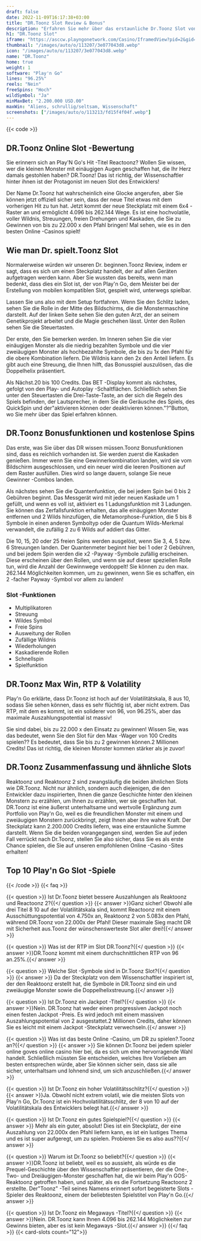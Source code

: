 ```yaml
---
draft: false
date: 2022-11-09T16:17:38+03:00
title: "DR.Toonz Slot Review & Bonus"
description: "Erfahren Sie mehr über das erstaunliche Dr.Toonz Slot von Play'n Go's Auszahlungen, Funktionen, Volatilität, RTP & erhalten Sie kostenlose Spins und Boni von den besten Online -Casinos!"
h1: "DR.Toonz Slot"
iframe: "https://asccw.playngonetwork.com/Casino/IframedView?pid=2&gid=drtoonz&lang=en_US&practice=1&channel=desktop&div=flashobject&width=100%25&height=100%25&user=&password=&ctx=&demo=2&brand=&lobby=&rccurrentsessiontime=0&rcintervaltime=0&rcaccounthistoryurl=&rccontinueurl=&rcexiturl=&rchistoryurlmode=&autoplaylimits=0&autoplayreset=0&callback=flashCallback&rcmga=&resourcelevel=0&hasjackpots=False&country=&pauseplay=&playlimit=&selftest=&sessiontime=&coreweburl=https://asccw.playngonetwork.com/&showpoweredby=True"
thumbnail: "/images/auto/o/113207/3e077043d8.webp"
icon: "/images/auto/o/113207/3e077043d8.webp"
name: "DR.Toonz"
home: true
weight: 1
software: "Play'n Go"
lines: "96.25%"
reels: "Nein"
freeSpins: "Hoch"
wildSymbol: "Ja"
minMaxBet: "2.200.000 USD.00"
maxWin: "Aliens, schrullig/seltsam, Wissenschaft"
screenshots: ["/images/auto/o/113213/fd15f4f04f.webp"]
---
```


{{< code >}}<h2>DR.Toonz Online Slot -Bewertung</h2><p>Sie erinnern sich an Play'N Go's Hit -Titel Reactoonz? Wollen Sie wissen, wer die kleinen Monster mit einäugigen Augen geschaffen hat, die Ihr Herz damals gestohlen haben? DR.Toonz! Das ist richtig, der Wissenschaftler hinter ihnen ist der Protagonist im neuen Slot des Entwicklers!</p><p>Der Name Dr.Toonz hat wahrscheinlich eine Glocke angerufen, aber Sie können jetzt offiziell sicher sein, dass der neue Titel etwas mit dem vorherigen Hit zu tun hat. Jetzt kommt der neue Steckplatz mit einem 6x4 -Raster an und ermöglicht 4.096 bis 262.144 Wege. Es ist eine hochvolatile, voller Wildnis, Streuungen, freien Drehungen und Kaskaden, die Sie zu Gewinnen von bis zu 22.000 x den Pfahl bringen! Mal sehen, wie es in den besten Online -Casinos spielt!</p><h2>Wie man Dr. spielt.Toonz Slot</h2><p>Normalerweise würden wir unseren Dr. beginnen.Toonz Review, indem er sagt, dass es sich um einen Steckplatz handelt, der auf allen Geräten aufgetragen werden kann. Aber Sie wussten das bereits, wenn man bedenkt, dass dies ein Slot ist, der von Play'n Go, dem Meister bei der Erstellung von mobilen kompatiblen Slot, gespielt wird, unterwegs spielbar.</p><p>Lassen Sie uns also mit dem Setup fortfahren. Wenn Sie den Schlitz laden, sehen Sie die Rolle in der Mitte des Bildschirms, die die Monstermaschine darstellt. Auf der linken Seite sehen Sie den guten Arzt, der an seinem Genetikprojekt arbeitet und die Magie geschehen lässt. Unter den Rollen sehen Sie die Steuertasten.</p><p>Der erste, den Sie bemerken werden. Im Inneren sehen Sie die vier einäugigen Monster als die niedrig bezahlten Symbole und die vier zweiäugigen Monster als hochbezahlte Symbole, die bis zu 1x den Pfahl für die obere Kombination liefern. Die Wildnis kann den 2x den Anteil liefern. Es gibt auch eine Streuung, die Ihnen hilft, das Bonusspiel auszulösen, das die Doppelhelix präsentiert.</p><p>Als Nächst.20 bis 100 Credits. Das BET -Display kommt als nächstes, gefolgt von den Play- und Autoplay -Schaltflächen. Schließlich sehen Sie unter den Steuertasten die Drei-Taste-Taste, an der sich die Regeln des Spiels befinden, der Lautsprecher, in dem Sie die Geräusche des Spiels, des QuickSpin und der"aktivieren können oder deaktivieren können."?"Button, wo Sie mehr über das Spiel erfahren können.</p><h2>DR.Toonz Bonusfunktionen und kostenlose Spins</h2><p>Das erste, was Sie über das DR wissen müssen.Toonz Bonusfunktionen sind, dass es reichlich vorhanden ist. Sie werden zuerst die Kaskaden genießen. Immer wenn Sie eine Gewinnerkombination landen, wird sie vom Bildschirm ausgeschlossen, und ein neuer wird die leeren Positionen auf dem Raster ausfüllen. Dies wird so lange dauern, solange Sie neue Gewinner -Combos landen.</p><p>Als nächstes sehen Sie die Quantenfunktion, die bei jedem Spin bei 0 bis 2 Gebühren beginnt. Das Messgerät wird mit jeder neuen Kaskade um 1 gefüllt, und wenn es voll ist, aktiviert es 1 Ladungsfunktion mit 3 Ladungen. Sie können das Zerfallsfunktion erhalten, das alle einäugigen Monster entfernen und 2 Wilds hinzufügen, die Metamorphose-Funktion, die 5 bis 8 Symbole in einen anderen Symboltyp oder die Quantum Wilds-Merkmal verwandelt, die zufällig 2 zu 6 Wilds auf addiert das Gitter.</p><p>Die 10, 15, 20 oder 25 freien Spins werden ausgelöst, wenn Sie 3, 4, 5 bzw. 6 Streuungen landen. Der Quantenmeter beginnt hier bei 1 oder 2 Gebühren, und bei jedem Spin werden die x2 -Payway -Symbole zufällig erscheinen. Diese erscheinen über den Rollen, und wenn sie auf dieser speziellen Rolle tun, wird die Anzahl der Gewinnwege verdoppelt! Sie können zu den max. 262.144 Möglichkeiten kommen, um zu gewinnen, wenn Sie es schaffen, ein 2 -facher Payway -Symbol vor allem zu landen!</p><h3>
Slot -Funktionen</h3><ul>
<li></span>
Multiplikatoren</li>
<li></span>
Streuung</li>
<li></span>
Wildes Symbol</li>
<li></span>
Freie Spins</li>
<li></span>
Ausweitung der Rollen</li>
<li></span>
Zufällige Wildnis</li>
<li></span>
Wiederholungen</li>
<li></span>
Kaskadierende Rollen</li>
<li></span>
Schnellspin</li>
<li></span>
Spielfunktion</li></ul><h2>DR.Toonz Max Win, RTP & Volatility</h2><p>Play'n Go erklärte, dass Dr.Toonz ist hoch auf der Volatilitätskala, 8 aus 10, sodass Sie sehen können, dass es sehr flüchtig ist, aber nicht extrem. Das RTP, mit dem es kommt, ist ein soliderer von 96, von 96.25%, aber das maximale Auszahlungspotential ist massiv!</p><p>Sie sind dabei, bis zu 22.000 x den Einsatz zu gewinnen! Wissen Sie, was das bedeutet, wenn Sie den Slot für den Max -Wager von 100 Credits spielen?? Es bedeutet, dass Sie bis zu 2 gewinnen können.2 Millionen Credits! Das ist richtig, die kleinen Monster kommen stärker als je zuvor!</p><h2>DR.Toonz Zusammenfassung und ähnliche Slots</h2><p>Reaktoonz und Reaktoonz 2 sind zwangsläufig die beiden ähnlichen Slots wie DR.Toonz. Nicht nur ähnlich, sondern auch diejenigen, die den Entwickler dazu inspirierten, Ihnen die ganze Geschichte hinter den kleinen Monstern zu erzählen, um Ihnen zu erzählen, wer sie geschaffen hat. DR.Toonz ist eine äußerst unterhaltsame und wertvolle Ergänzung zum Portfolio von Play'n Go, weil es die freundlichen Monster mit einem und zweiäugigen Monstern zurückbringt, zeigt Ihnen aber ihre wahre Kraft. Der Steckplatz kann 2.200.000 Credits liefern, was eine erstaunliche Summe darstellt. Wenn Sie die beiden vorangegangen sind, werden Sie auf jeden Fall verrückt nach Dr.Toonz, stellen Sie also sicher, dass Sie es als erste Chance spielen, die Sie auf unseren empfohlenen Online -Casino -Sites erhalten!</p><h2>Top 10 Play'n Go Slot -Spiele</h2>
{{< /code >}}
{{< faq >}}

{{< question >}} Ist Dr.Toonz bietet bessere Auszahlungen als Reaktoonz und Reactoonz 2?{{</ question >}}
{{< answer >}}Ganz sicher! Obwohl alle drei Titel 8 10 auf der Volatilitätskala sind, kommt Reactoonz mit einem Ausschüttungspotential von 4.750x an, Reaktoonz 2 von 5.083x den Pfahl, während DR.Toonz von 22.000x der Pfahl! Dieser maximale Sieg macht DR mit Sicherheit aus.Toonz der wünschenswerteste Slot aller drei!{{</ answer >}}

{{< question >}} Was ist der RTP im Slot DR.Toonz?{{</ question >}}
{{< answer >}}DR.Toonz kommt mit einem durchschnittlichen RTP von 96 an.25%.{{</ answer >}}

{{< question >}} Welche Slot -Symbole sind in Dr.Toonz Slot?{{</ question >}}
{{< answer >}} Da der Steckplatz von dem Wissenschaftler inspiriert ist, der den Reaktoonz erstellt hat, die Symbole in DR.Toonz sind ein und zweiäugige Monster sowie die Doppelhelixstreuung.{{</ answer >}}

{{< question >}} Ist Dr.Toonz ein Jackpot -Titel?{{</ question >}}
{{< answer >}}Nein. DR.Toonz hat weder einen progressiven Jackpot noch einen festen Jackpot -Preis. Es wird jedoch mit einem massiven Auszahlungspotential von 2 ausgestattet.2 Millionen Credits, daher können Sie es leicht mit einem Jackpot -Steckplatz verwechseln.{{</ answer >}}

{{< question >}} Was ist das beste Online -Casino, um DR zu spielen?.Toonz an?{{</ question >}}
{{< answer >}} Sie können Dr.Toonz bei jedem spieler online goves online casino hier bei, da es sich um eine hervorragende Wahl handelt. Schließlich müssten Sie entscheiden, welches Ihre Vorlieben am besten entsprechen würde, aber Sie können sicher sein, dass sie alle sicher, unterhaltsam und lohnend sind, um sich anzuschließen.{{</ answer >}}

{{< question >}} Ist Dr.Toonz ein hoher Volatilitätsschlitz?{{</ question >}}
{{< answer >}}Ja. Obwohl nicht extrem volatil, wie die meisten Slots von Play'n Go, Dr.Toonz ist ein Hochvolatilitätsschlitz, der 8 von 10 auf der Volatilitätskala des Entwicklers belegt hat.{{</ answer >}}

{{< question >}} Ist Dr.Toonz ein gutes Spielspiel?{{</ question >}}
{{< answer >}} Mehr als ein guter, absolut! Dies ist ein Steckplatz, der eine Auszahlung von 22.000x den Pfahl liefern kann, es ist ein lustiges Thema und es ist super aufgeregt, um zu spielen. Probieren Sie es also aus??{{</ answer >}}

{{< question >}} Warum ist Dr.Toonz so beliebt?{{</ question >}}
{{< answer >}}DR.Toonz ist beliebt, weil es so aussieht, als würde es die Prequel-Geschichte über den Wissenschaftler präsentieren, der die One-, Two- und Dreiäugigen-Monster geschaffen hat, die wir beim Play'n GOS-Reaktoonz getroffen haben, und später, als es die Fortsetzung Reactoonz 2 erstellte. Der"Toonz" -Teil seines Namens erinnert sofort begeisterte Slots -Spieler des Reaktoonz, einem der beliebtesten Spielstitel von Play'n Go.{{</ answer >}}

{{< question >}} Ist Dr.Toonz ein Megaways -Titel?{{</ question >}}
{{< answer >}}Nein. DR.Toonz kann Ihnen 4.096 bis 262.144 Möglichkeiten zur Gewinns bieten, aber es ist kein Megaways -Slot.{{</ answer >}}
{{</ faq >}}
{{< card-slots count="12">}}